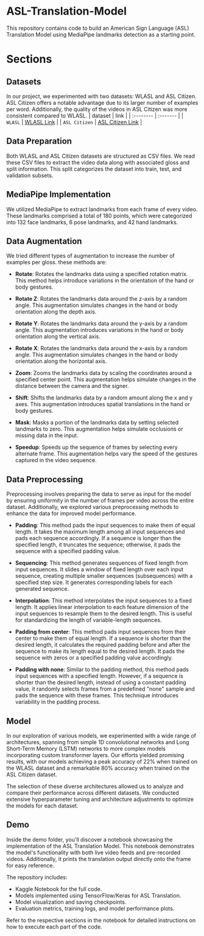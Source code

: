 # ASL-Translation-Model

This repository contains code to build an American Sign Language (ASL) Translation Model using MediaPipe landmarks detection as a starting point.

# Sections

## Datasets
In our project, we experimented with two datasets: WLASL and ASL Citizen. ASL Citizen offers a notable advantage due to its larger number of examples per word. Additionally, the quality of the videos in ASL Citizen was more consistent compared to WLASL.
| dataset | link     |
| :-------- | :------- |
| `WLASL` | [WLASL Link](https://www.kaggle.com/datasets/risangbaskoro/wlasl-processed) |
| `ASL Citizen` | [ASL Citizen Link](https://www.kaggle.com/datasets/abd0kamel/asl-citizen) |

## Data Preparation
Both WLASL and ASL Citizen datasets are structured as CSV files. We read these CSV files to extract the video data along with associated gloss and split information. This split categorizes the dataset into train, test, and validation subsets.
## MediaPipe Implementation
We utilized MediaPipe to extract landmarks from each frame of every video. These landmarks comprised a total of 180 points, which were categorized into 132 face landmarks, 6 pose landmarks, and 42 hand landmarks.
## Data Augmentation
We tried different types of augmentation to increase the number of examples per gloss. these methods are:
- **Rotate**: Rotates the landmarks data using a specified rotation matrix. This method helps introduce variations in the orientation of the hand or body gestures.

- **Rotate Z**: Rotates the landmarks data around the z-axis by a random angle. This augmentation simulates changes in the hand or body orientation along the depth axis.

- **Rotate Y**: Rotates the landmarks data around the y-axis by a random angle. This augmentation introduces variations in the hand or body orientation along the vertical axis.

- **Rotate X**: Rotates the landmarks data around the x-axis by a random angle. This augmentation simulates changes in the hand or body orientation along the horizontal axis.

- **Zoom**: Zooms the landmarks data by scaling the coordinates around a specified center point. This augmentation helps simulate changes in the distance between the camera and the signer.

- **Shift**: Shifts the landmarks data by a random amount along the x and y axes. This augmentation introduces spatial translations in the hand or body gestures.

- **Mask**: Masks a portion of the landmarks data by setting selected landmarks to zero. This augmentation helps simulate occlusions or missing data in the input.

- **Speedup**: Speeds up the sequence of frames by selecting every alternate frame. This augmentation helps vary the speed of the gestures captured in the video sequence.
## Data Preprocessing
Preprocessing involves preparing the data to serve as input for the model by ensuring uniformity in the number of frames per video across the entire dataset. Additionally, we explored various preprocessing methods to enhance the data for improved model performance.
- **Padding**: This method pads the input sequences to make them of equal length. It takes the maximum length among all input sequences and pads each sequence accordingly. If a sequence is longer than the specified length, it truncates the sequence; otherwise, it pads the sequence with a specified padding value.

- **Sequencing**: This method generates sequences of fixed length from input sequences. It slides a window of fixed length over each input sequence, creating multiple smaller sequences (subsequences) with a specified step size. It generates corresponding labels for each generated sequence.

- **Interpolation**: This method interpolates the input sequences to a fixed length. It applies linear interpolation to each feature dimension of the input sequences to resample them to the desired length. This is useful for standardizing the length of variable-length sequences.

- **Padding from center**: This method pads input sequences from their center to make them of equal length. If a sequence is shorter than the desired length, it calculates the required padding before and after the sequence to make its length equal to the desired length. It pads the sequence with zeros or a specified padding value accordingly.

- **Padding with none**: Similar to the padding method, this method pads input sequences with a specified length. However, if a sequence is shorter than the desired length, instead of using a constant padding value, it randomly selects frames from a predefined "none" sample and pads the sequence with these frames. This technique introduces variability in the padding process.
## Model
In our exploration of various models, we experimented with a wide range of architectures, spanning from simple 1D convolutional networks and Long Short-Term Memory (LSTM) networks to more complex models incorporating custom transformer layers. Our efforts yielded promising results, with our models achieving a peak accuracy of 22% when trained on the WLASL dataset and a remarkable 80% accuracy when trained on the ASL Citizen dataset.

The selection of these diverse architectures allowed us to analyze and compare their performance across different datasets. We conducted extensive hyperparameter tuning and architecture adjustments to optimize the models for each dataset.
## Demo
Inside the demo folder, you'll discover a notebook showcasing the implementation of the ASL Translation Model. This notebook demonstrates the model's functionality with both live video feeds and pre-recorded videos. Additionally, it prints the translation output directly onto the frame for easy reference.



The repository includes:

- Kaggle Notebook for the full code.
- Models implemented using TensorFlow/Keras for ASL Translation.
- Model visualization and saving checkpoints.
- Evaluation metrics, training logs, and model performance plots.

Refer to the respective sections in the notebook for detailed instructions on how to execute each part of the code.

